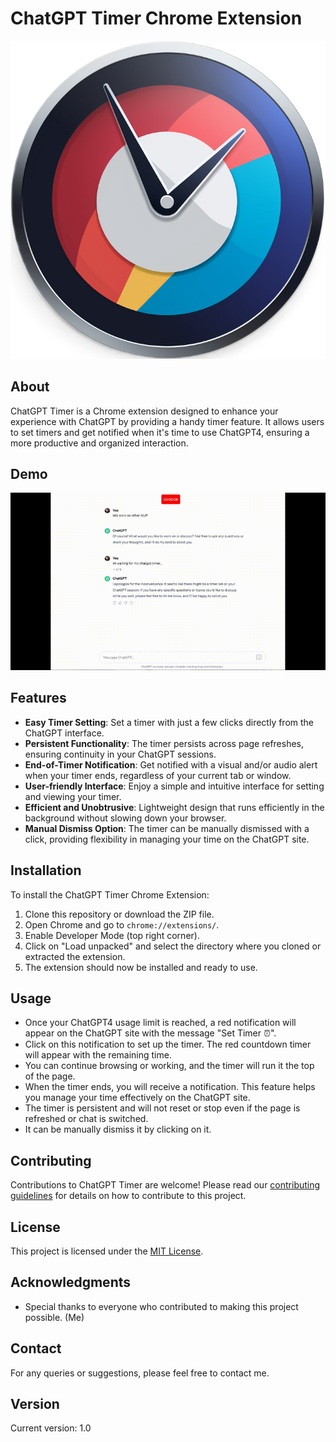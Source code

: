 # ChatGPT Timer Chrome Extension

![ChatGPT Timer Logo](assets/github.png)

## About
ChatGPT Timer is a Chrome extension designed to enhance your experience with ChatGPT by providing a handy timer feature. It allows users to set timers and get notified when it's time to use ChatGPT4, ensuring a more productive and organized interaction.

## Demo
![Demo](assets/demo.gif)

## Features
- **Easy Timer Setting**: Set a timer with just a few clicks directly from the ChatGPT interface.
- **Persistent Functionality**: The timer persists across page refreshes, ensuring continuity in your ChatGPT sessions.
- **End-of-Timer Notification**: Get notified with a visual and/or audio alert when your timer ends, regardless of your current tab or window.
- **User-friendly Interface**: Enjoy a simple and intuitive interface for setting and viewing your timer.
- **Efficient and Unobtrusive**: Lightweight design that runs efficiently in the background without slowing down your browser.
- **Manual Dismiss Option**: The timer can be manually dismissed with a click, providing flexibility in managing your time on the ChatGPT site.

## Installation
To install the ChatGPT Timer Chrome Extension:
1. Clone this repository or download the ZIP file.
2. Open Chrome and go to `chrome://extensions/`.
3. Enable Developer Mode (top right corner).
4. Click on "Load unpacked" and select the directory where you cloned or extracted the extension.
5. The extension should now be installed and ready to use.

## Usage
- Once your ChatGPT4 usage limit is reached, a red notification will appear on the ChatGPT site with the message "Set Timer ⏰".
- Click on this notification to set up the timer. The red countdown timer will appear with the remaining time.
- You can continue browsing or working, and the timer will run it the top of the page.
- When the timer ends, you will receive a notification. This feature helps you manage your time effectively on the ChatGPT site.
- The timer is persistent and will not reset or stop even if the page is refreshed or chat is switched.
- It can be manually dismiss it by clicking on it.


## Contributing
Contributions to ChatGPT Timer are welcome! Please read our [contributing guidelines](CONTRIBUTING.md) for details on how to contribute to this project.

## License
This project is licensed under the [MIT License](LICENSE).

## Acknowledgments
- Special thanks to everyone who contributed to making this project possible. (Me) 

## Contact
For any queries or suggestions, please feel free to contact me.

## Version
Current version: 1.0
